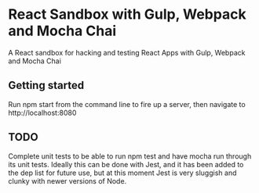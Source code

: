 # React Sandbox with Gulp, Webpack and Mocha Chai
A React sandbox for hacking and testing React Apps with Gulp, Webpack and Mocha Chai

## Getting started
Run npm start from the command line to fire up a server, then navigate to http://localhost:8080

## TODO
Complete unit tests to be able to run npm test and have mocha run through its unit tests.
Ideally this can be done with Jest, and it has been added to the dep list for future use, but at this moment Jest is very sluggish and clunky with newer versions of Node.